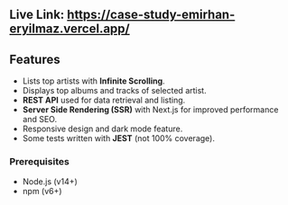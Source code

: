 ## Live Link: https://case-study-emirhan-eryilmaz.vercel.app/

## Features
- Lists top artists with **Infinite Scrolling**.
- Displays top albums and tracks of selected artist.
- **REST API** used for data retrieval and listing.
- **Server Side Rendering (SSR)** with Next.js for improved performance and SEO.
- Responsive design and dark mode feature.
- Some tests written with **JEST** (not 100% coverage).

### Prerequisites
- Node.js (v14+)
- npm (v6+)

